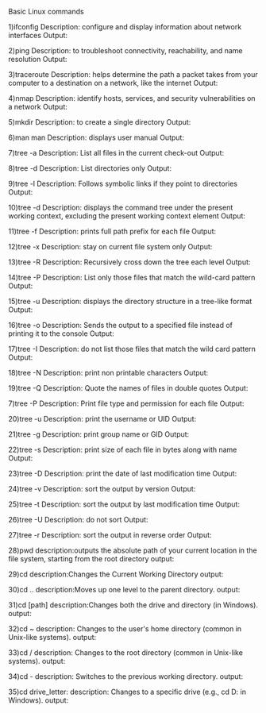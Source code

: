 Basic Linux commands

1)ifconfig 
Description: configure and display information about network interfaces
Output:

2)ping 
Description: to troubleshoot connectivity, reachability, and name resolution
Output:

3)traceroute
Description: helps determine the path a packet takes from your computer to a destination on a network, like the internet
Output:

4)nmap
Description: identify hosts, services, and security vulnerabilities on a network
Output:

5)mkdir
Description: to create a single directory
Output:

6)man man
Description: displays user manual
Output:

7)tree -a
Description: List all files in the current check-out
Output:

8)tree -d
Description: List directories only
Output:

9)tree -l
Description: Follows symbolic links if they point to directories
Output:

10)tree -d
Description: displays the command tree under the present working context, excluding the present working context element
Output:

11)tree -f
Description: prints full path prefix for each file
Output:

12)tree -x
Description: stay on current file system only
Output:

13)tree -R
Description: Recursively cross down the tree each level
Output:

14)tree -P
Description: List only those files that match the wild-card pattern
Output:

15)tree -u
Description: displays the directory structure in a tree-like format
Output:

16)tree -o
Description: Sends the output to a specified file instead of printing it to the console
Output:

17)tree -I
Description: do not list those files that match the wild card pattern
Output:

18)tree -N
Description: print non printable characters
Output:

19)tree -Q
Description: Quote the names of files in double quotes
Output:

7)tree -P
Description: Print file type and permission for each file
Output:

20)tree -u
Description: print the username or UID
Output:

21)tree -g
Description: print group name or GID
Output:

22)tree -s
Description: print size of each file in bytes along with name
Output:

23)tree -D
Description: print the date of last modification time
Output:

24)tree -v
Description: sort the output by version
Output:

25)tree -t
Description: sort the output by last modification time
Output:

26)tree -U
Description: do not sort
Output:

27)tree -r
Description: sort the output in reverse order
Output:

28)pwd
description:outputs the absolute path of your current location in the file system, starting from the root directory
output:

29)cd
description:Changes the Current Working Directory
output:

30)cd ..
description:Moves up one level to the parent directory.
output:

31)cd [path]
description:Changes both the drive and directory (in Windows).
output:

32)cd ~
description: Changes to the user's home directory (common in Unix-like systems).
output:

33)cd /
description: Changes to the root directory (common in Unix-like systems).
output:

34)cd -
description: Switches to the previous working directory.
output:

35)cd drive_letter:
description: Changes to a specific drive (e.g., cd D: in Windows).
output:
